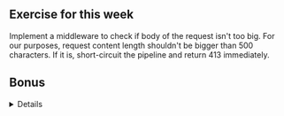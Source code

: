 ## Exercise for this week

Implement a middleware to check if body of the request isn't too big.
For our purposes, request content length shouldn't be bigger than 500 characters.
If it is, short-circuit the pipeline and return 413 immediately.

## Bonus

<details>

Add response body to inform caller what's wrong.

```json
{
  "error": {
    "message": "The request body is too long. Allowed maximum is 500, but the request had <value>."
  }
}
```

</details>
